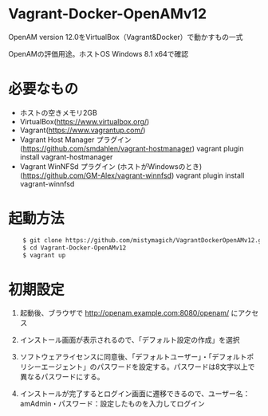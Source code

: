 # Vagrant-Docker-OpenAMv12

OpenAM version 12.0をVirtualBox（Vagrant&Docker）で動かすもの一式

OpenAMの評価用途。ホストOS Windows 8.1 x64で確認


# 必要なもの

- ホストの空きメモリ2GB
- VirtualBox(https://www.virtualbox.org/)
- Vagrant(https://www.vagrantup.com/)
- Vagrant Host Manager プラグイン(https://github.com/smdahlen/vagrant-hostmanager)
    vagrant plugin install vagrant-hostmanager
- Vagrant WinNFSd プラグイン (ホストがWindowsのとき) (https://github.com/GM-Alex/vagrant-winnfsd)
    vagrant plugin install vagrant-winnfsd

# 起動方法

```bash
	$ git clone https://github.com/mistymagich/VagrantDockerOpenAMv12.git
    $ cd Vagrant-Docker-OpenAMv12
    $ vagrant up
```

# 初期設定

1. 起動後、ブラウザで
  http://openam.example.com:8080/openam/
  にアクセス

2. インストール画面が表示されるので、「デフォルト設定の作成」を選択

3. ソフトウェアライセンスに同意後、「デフォルトユーザー」・「デフォルトポリシーエージェント」のパスワードを設定する。パスワードは8文字以上で異なるパスワードにする。

4. インストールが完了するとログイン画面に遷移できるので、ユーザー名：amAdmin・パスワード：設定したものを入力してログイン

